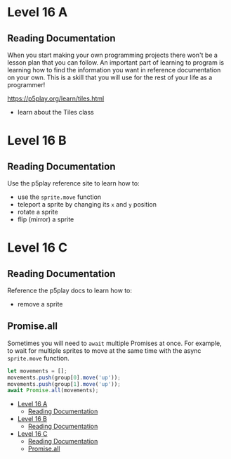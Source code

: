 # Level 16 A

## Reading Documentation

When you start making your own programming projects there won't be a lesson plan that you can follow. An important part of learning to program is learning how to find the information you want in reference documentation on your own. This is a skill that you will use for the rest of your life as a programmer!

https://p5play.org/learn/tiles.html

- learn about the Tiles class

# Level 16 B

## Reading Documentation

Use the p5play reference site to learn how to:

- use the `sprite.move` function
- teleport a sprite by changing its `x` and `y` position
- rotate a sprite
- flip (mirror) a sprite

# Level 16 C

## Reading Documentation

Reference the p5play docs to learn how to:

- remove a sprite

## Promise.all

Sometimes you will need to `await` multiple Promises at once. For example, to wait for multiple sprites to move at the same time with the async `sprite.move` function.

```js
let movements = [];
movements.push(group[0].move('up'));
movements.push(group[1].move('up'));
await Promise.all(movements);
```

- [Level 16 A](#level-16-a)
  - [Reading Documentation](#reading-documentation)
- [Level 16 B](#level-16-b)
  - [Reading Documentation](#reading-documentation-1)
- [Level 16 C](#level-16-c)
  - [Reading Documentation](#reading-documentation-2)
  - [Promise.all](#promiseall)
